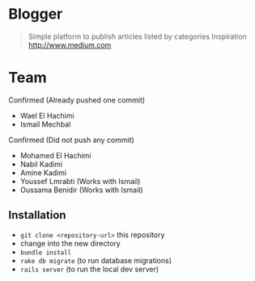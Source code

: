 # Blogger
> Simple platform to publish articles listed by categories
> Inspiration http://www.medium.com

# Team
Confirmed (Already pushed one commit)
* Wael El Hachimi
* Ismail Mechbal

Confirmed (Did not push any commit)
* Mohamed El Hachimi
* Nabil Kadimi
* Amine Kadimi
* Youssef Lmrabti (Works with Ismail)
* Oussama Benidir (Works with Ismail)


## Installation

* `git clone <repository-url>` this repository
* change into the new directory
* `bundle install`
* `rake db migrate` (to run database migrations)
* `rails server` (to run the local dev server)